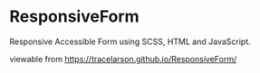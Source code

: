 # ResponsiveForm
Responsive Accessible Form using SCSS, HTML and JavaScript.


viewable from
https://tracelarson.github.io/ResponsiveForm/